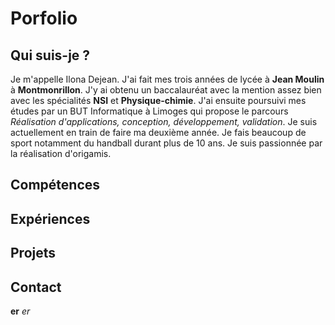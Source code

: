 # Porfolio

## Qui suis-je ?
Je m'appelle Ilona Dejean. J'ai fait mes trois années de lycée à **Jean Moulin** à **Montmonrillon**. J'y ai obtenu un baccalauréat avec la mention assez bien avec les spécialités **NSI** et **Physique-chimie**. J'ai ensuite poursuivi mes études par un BUT Informatique à Limoges qui propose le parcours *Réalisation d'applications, conception, développement, validation*. Je suis actuellement en train de faire ma deuxième année. 
Je fais beaucoup de sport notamment du handball durant plus de 10 ans. Je suis passionnée par la réalisation d'origamis. 


## Compétences 


## Expériences


## Projets


## Contact


**er**
*er*


